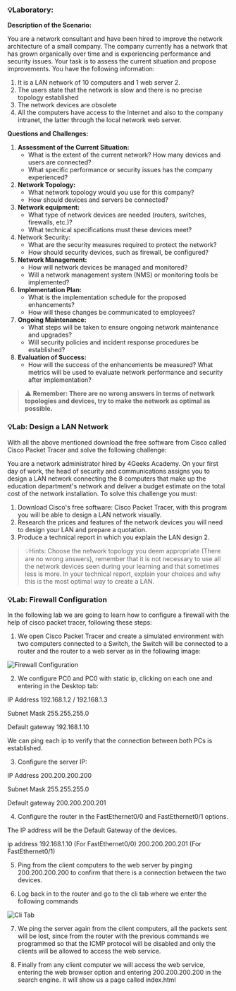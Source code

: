 ### 💡Laboratory:

**Description of the Scenario:** 

You are a network consultant and have been hired to improve the network architecture of a small company. The company currently has a network that has grown organically over time and is experiencing performance and security issues. Your task is to assess the current situation and propose improvements. You have the following information:

1. It is a LAN network of 10 computers and 1 web server 2.
2. The users state that the network is slow and there is no precise topology established
3. The network devices are obsolete
4. All the computers have access to the Internet and also to the company intranet, the latter through the local network web server.

**Questions and Challenges:**

1. **Assessment of the Current Situation:** 
    - What is the extent of the current network? How many devices and users are connected?
    - What specific performance or security issues has the company experienced?
2. **Network Topology:**
    - What network topology would you use for this company?
    - How should devices and servers be connected?
3. **Network equipment:** 
    - What type of network devices are needed (routers, switches, firewalls, etc.)?
    - What technical specifications must these devices meet?
4. Network Security:
    - What are the security measures required to protect the network?
    - How should security devices, such as firewall, be configured?
5. **Network Management:**
    - How will network devices be managed and monitored?
    - Will a network management system (NMS) or monitoring tools be implemented?
6. **Implementation Plan:** 
    - What is the implementation schedule for the proposed enhancements?
    - How will these changes be communicated to employees?
7. **Ongoing Maintenance:** 
    - What steps will be taken to ensure ongoing network maintenance and upgrades?
    - Will security policies and incident response procedures be established?
8. **Evaluation of Success:** 
    - How will the success of the enhancements be measured? What metrics will be used to evaluate network performance and security after implementation?
    
> ⚠️ **Remember: There are no wrong answers in terms of network topologies and devices, try to make the network as optimal as possible.** 


### 💡Lab: Design a LAN Network

With all the above mentioned download the free software from Cisco called Cisco Packet Tracer and solve the following challenge:

You are a network administrator hired by 4Geeks Academy. On your first day of work, the head of security and communications assigns you to design a LAN network connecting the 8 computers that make up the education department's network and deliver a budget estimate on the total cost of the network installation. To solve this challenge you must:

1. Download Cisco's free software: Cisco Packet Tracer, with this program you will be able to design a LAN network visually.
2. Research the prices and features of the network devices you will need to design your LAN and prepare a quotation.
3. Produce a technical report in which you explain the LAN design 2.

> 💡Hints: Choose the network topology you deem appropriate (There are no wrong answers), remember that it is not necessary to use all the network devices seen during your learning and that sometimes less is more. In your technical report, explain your choices and why this is the most optimal way to create a LAN.


### 💡Lab: Firewall Configuration

In the following lab we are going to learn how to configure a firewall with the help of cisco packet tracer, following these steps:

1. We open Cisco Packet Tracer and create a simulated environment with two computers connected to a Switch, the Switch will be connected to a router and the router to a web server as in the following image:

![Firewall Configuration](https://github.com/4GeeksAcademy/cybersecurity-syllabus/blob/main/assets/confirguracion-firewall.png?raw=true)

2. We configure PC0 and PC0 with static ip, clicking on each one and entering in the Desktop tab:

IP Address 192.168.1.2 / 192.168.1.3

Subnet Mask 255.255.255.0

Default gateway 192.168.1.10

We can ping each ip to verify that the connection between both PCs is established.

3. Configure the server IP:

IP Address 200.200.200.200

Subnet Mask 255.255.255.0

Default gateway 200.200.200.201

4. Configure the router in the FastEthernet0/0 and FastEthernet0/1 options.

The IP address will be the Default Gateway of the devices.

ip address 192.168.1.10 (For FastEthernet0/0) 200.200.200.201 (For FastEthernet0/1)

5. Ping from the client computers to the web server by pinging 200.200.200.200 to confirm that there is a connection between the two devices.

6. Log back in to the router and go to the cli tab where we enter the following commands

![Cli Tab](https://github.com/4GeeksAcademy/cybersecurity-syllabus/blob/main/assets/pestana-cli.png?raw=true)

7. We ping the server again from the client computers, all the packets sent will be lost, since from the router with the previous commands we programmed so that the ICMP protocol will be disabled and only the clients will be allowed to access the web service.

8. Finally from any client computer we will access the web service, entering the web browser option and entering 200.200.200.200 in the search engine. it will show us a page called index.html